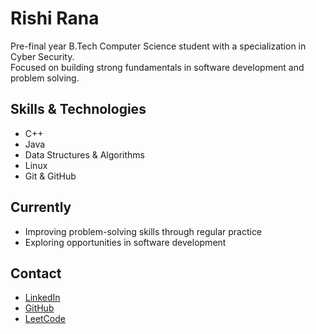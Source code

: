 # Rishi Rana

Pre-final year B.Tech Computer Science student with a specialization in Cyber Security.  
Focused on building strong fundamentals in software development and problem solving.

## Skills & Technologies

- C++  
- Java  
- Data Structures & Algorithms  
- Linux  
- Git & GitHub

## Currently

- Improving problem-solving skills through regular practice  
- Exploring opportunities in software development

## Contact

- [LinkedIn](https://www.linkedin.com/in/rishi-rana-11426a330)  
- [GitHub](https://github.com/rishi10rana)  
- [LeetCode](https://leetcode.com/u/Rishi_10_Rana/)
